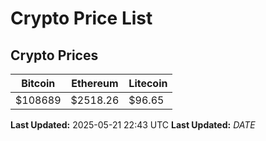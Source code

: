 # Crypto Price List

## Crypto Prices
| Bitcoin | Ethereum | Litecoin |
| ------- | -------- | -------- |
| $108689 | $2518.26 | $96.65 |
**Last Updated:** 2025-05-21 22:43 UTC
**Last Updated:** $DATE$

